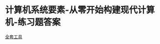 # 计算机系统要素-从零开始构建现代计算机-练习题答案
[全套工具](https://github.com/woai3c/teocs-exercises/blob/master/nand2tetris.zip)
